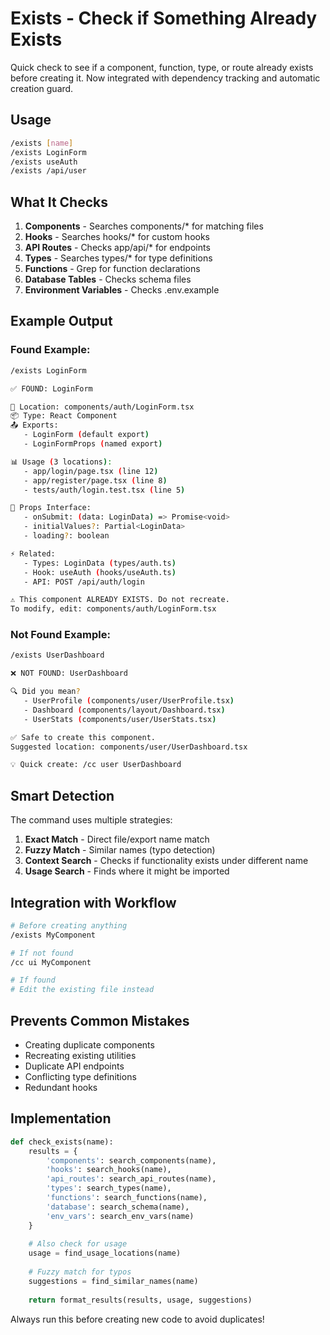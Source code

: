 # Exists - Check if Something Already Exists

Quick check to see if a component, function, type, or route already exists before creating it.
Now integrated with dependency tracking and automatic creation guard.

## Usage

```bash
/exists [name]
/exists LoginForm
/exists useAuth
/exists /api/user
```

## What It Checks

1. **Components** - Searches components/* for matching files
2. **Hooks** - Searches hooks/* for custom hooks
3. **API Routes** - Checks app/api/* for endpoints
4. **Types** - Searches types/* for type definitions
5. **Functions** - Grep for function declarations
6. **Database Tables** - Checks schema files
7. **Environment Variables** - Checks .env.example

## Example Output

### Found Example:
```bash
/exists LoginForm

✅ FOUND: LoginForm

📍 Location: components/auth/LoginForm.tsx
📦 Type: React Component
📤 Exports: 
   - LoginForm (default export)
   - LoginFormProps (named export)

📊 Usage (3 locations):
   - app/login/page.tsx (line 12)
   - app/register/page.tsx (line 8) 
   - tests/auth/login.test.tsx (line 5)

🔧 Props Interface:
   - onSubmit: (data: LoginData) => Promise<void>
   - initialValues?: Partial<LoginData>
   - loading?: boolean

⚡ Related:
   - Types: LoginData (types/auth.ts)
   - Hook: useAuth (hooks/useAuth.ts)
   - API: POST /api/auth/login

⚠️ This component ALREADY EXISTS. Do not recreate.
To modify, edit: components/auth/LoginForm.tsx
```

### Not Found Example:
```bash
/exists UserDashboard

❌ NOT FOUND: UserDashboard

🔍 Did you mean?
   - UserProfile (components/user/UserProfile.tsx)
   - Dashboard (components/layout/Dashboard.tsx)
   - UserStats (components/user/UserStats.tsx)

✅ Safe to create this component.
Suggested location: components/user/UserDashboard.tsx

💡 Quick create: /cc user UserDashboard
```

## Smart Detection

The command uses multiple strategies:

1. **Exact Match** - Direct file/export name match
2. **Fuzzy Match** - Similar names (typo detection)
3. **Context Search** - Checks if functionality exists under different name
4. **Usage Search** - Finds where it might be imported

## Integration with Workflow

```bash
# Before creating anything
/exists MyComponent

# If not found
/cc ui MyComponent

# If found
# Edit the existing file instead
```

## Prevents Common Mistakes

- Creating duplicate components
- Recreating existing utilities
- Duplicate API endpoints
- Conflicting type definitions
- Redundant hooks

## Implementation

```python
def check_exists(name):
    results = {
        'components': search_components(name),
        'hooks': search_hooks(name),
        'api_routes': search_api_routes(name),
        'types': search_types(name),
        'functions': search_functions(name),
        'database': search_schema(name),
        'env_vars': search_env_vars(name)
    }
    
    # Also check for usage
    usage = find_usage_locations(name)
    
    # Fuzzy match for typos
    suggestions = find_similar_names(name)
    
    return format_results(results, usage, suggestions)
```

Always run this before creating new code to avoid duplicates!